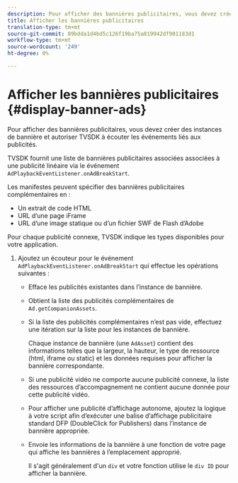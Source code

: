 ```yaml
---
description: Pour afficher des bannières publicitaires, vous devez créer des instances de bannière et autoriser TVSDK à écouter les événements liés aux publicités.
title: Afficher les bannières publicitaires
translation-type: tm+mt
source-git-commit: 89bdda1d4bd5c126f19ba75a819942df901183d1
workflow-type: tm+mt
source-wordcount: '249'
ht-degree: 0%

---
```



# Afficher les bannières publicitaires {#display-banner-ads}

Pour afficher des bannières publicitaires, vous devez créer des instances de bannière et autoriser TVSDK à écouter les événements liés aux publicités.

TVSDK fournit une liste de bannières publicitaires associées associées à une publicité linéaire via le événement `AdPlaybackEventListener.onAdBreakStart`.

Les manifestes peuvent spécifier des bannières publicitaires complémentaires en :

* Un extrait de code HTML
* URL d’une page iFrame
* URL d’une image statique ou d’un fichier SWF de Flash d’Adobe

Pour chaque publicité connexe, TVSDK indique les types disponibles pour votre application.

1. Ajoutez un écouteur pour le événement `AdPlaybackEventListener.onAdBreakStart` qui effectue les opérations suivantes :

   * Efface les publicités existantes dans l’instance de bannière.
   * Obtient la liste des publicités complémentaires de `Ad.getCompanionAssets`.
   * Si la liste des publicités complémentaires n’est pas vide, effectuez une itération sur la liste pour les instances de bannière.

      Chaque instance de bannière (une `AdAsset`) contient des informations telles que la largeur, la hauteur, le type de ressource (html, iframe ou static) et les données requises pour afficher la bannière correspondante.
   * Si une publicité vidéo ne comporte aucune publicité connexe, la liste des ressources d’accompagnement ne contient aucune donnée pour cette publicité vidéo.
   * Pour afficher une publicité d’affichage autonome, ajoutez la logique à votre script afin d’exécuter une balise d’affichage publicitaire standard DFP (DoubleClick for Publishers) dans l’instance de bannière appropriée.
   * Envoie les informations de la bannière à une fonction de votre page qui affiche les bannières à l’emplacement approprié.

      Il s&#39;agit généralement d&#39;un `div` et votre fonction utilise le `div ID` pour afficher la bannière.

